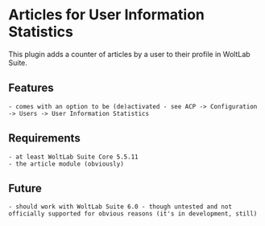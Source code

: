 # Articles for User Information Statistics

This plugin adds a counter of articles by a user to their profile in WoltLab Suite.

## Features
    - comes with an option to be (de)activated - see ACP -> Configuration -> Users -> User Information Statistics

## Requirements
    - at least WoltLab Suite Core 5.5.11
    - the article module (obviously)

## Future
    - should work with WoltLab Suite 6.0 - though untested and not officially supported for obvious reasons (it's in development, still)
